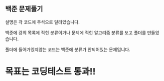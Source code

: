 백준 문제풀기
------------------------------------------------
설명은 각 코드에 주석으로 달려있습니다.


백준에 강의 목록에 적힌 분류이거나 문제에 적힌 알고리즘 분류를 보고 폴더를 만들었습니다.

폴더에 들어가있지않는 코드는 백준에 분류가 안되어있는 문제입니다.

# 목표는 코딩테스트 통과!!


